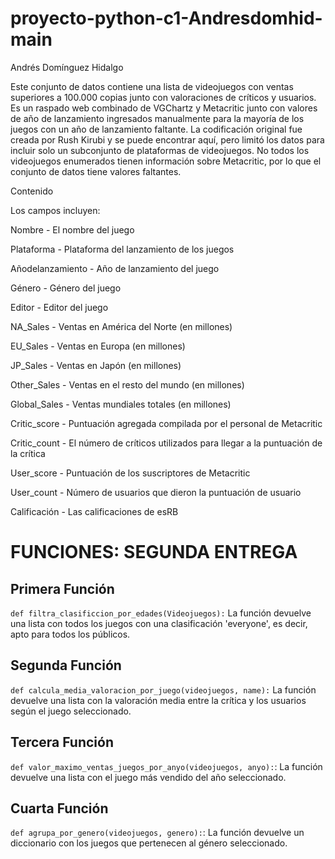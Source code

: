# proyecto-python-c1-Andresdomhid-main
Andrés Domínguez Hidalgo

Este conjunto de datos contiene una lista de videojuegos con ventas superiores a 100.000 copias junto con valoraciones de críticos y usuarios. Es un raspado web combinado de VGChartz y Metacritic junto con valores de año de lanzamiento ingresados manualmente para la mayoría de los juegos con un año de lanzamiento faltante. La codificación original fue creada por Rush Kirubi y se puede encontrar aquí, pero limitó los datos para incluir solo un subconjunto de plataformas de videojuegos. No todos los videojuegos enumerados tienen información sobre Metacritic, por lo que el conjunto de datos tiene valores faltantes.

Contenido

Los campos incluyen:

Nombre - El nombre del juego

Plataforma - Plataforma del lanzamiento de los juegos

Añodelanzamiento - Año de lanzamiento del juego

Género - Género del juego

Editor - Editor del juego

NA_Sales - Ventas en América del Norte (en millones)

EU_Sales - Ventas en Europa (en millones)

JP_Sales - Ventas en Japón (en millones)

Other_Sales - Ventas en el resto del mundo (en millones)

Global_Sales - Ventas mundiales totales (en millones)

Critic_score - Puntuación agregada compilada por el personal de Metacritic

Critic_count - El número de críticos utilizados para llegar a la puntuación de la crítica

User_score - Puntuación de los suscriptores de Metacritic

User_count - Número de usuarios que dieron la puntuación de usuario

Calificación - Las calificaciones de esRB




# FUNCIONES: SEGUNDA ENTREGA
## Primera Función
`def filtra_clasificcion_por_edades(Videojuegos):`
 La función devuelve una lista con todos los juegos con una clasificación 'everyone', es decir, apto para todos los públicos.

## Segunda Función
`def calcula_media_valoracion_por_juego(videojuegos, name):`
La función devuelve una lista con la valoración media entre la crítica y los usuarios según el juego seleccionado.

## Tercera Función
`def valor_maximo_ventas_juegos_por_anyo(videojuegos, anyo):`: 
La función devuelve una lista con el juego más vendido del año seleccionado.

## Cuarta Función
`def agrupa_por_genero(videojuegos, genero):`: 
La función devuelve un diccionario con los juegos que pertenecen al género seleccionado.